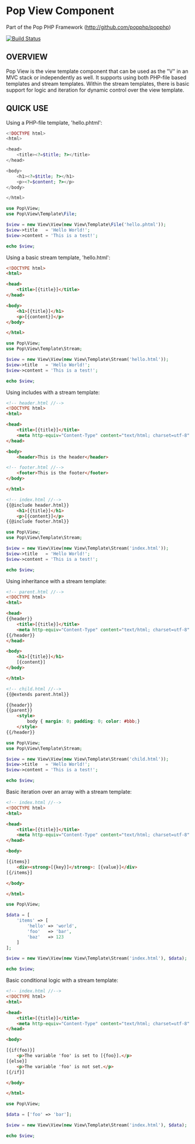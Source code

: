 Pop View Component
==================
Part of the Pop PHP Framework (http://github.com/popphp/popphp)

[![Build Status](https://travis-ci.org/popphp/pop-view.svg?branch=master)](https://travis-ci.org/popphp/pop-view)

OVERVIEW
--------
Pop View is the view template component that can be used as the "V" in
an MVC stack or independently as well. It supports using both PHP-file
based templates and stream templates. Within the stream templates, there
is basic support for logic and iteration for dynamic control over
the view template.

QUICK USE
---------

Using a PHP-file template, 'hello.phtml':

```php
<!DOCTYPE html>
<html>

<head>
    <title><?=$title; ?></title>
</head>

<body>
    <h1><?=$title; ?></h1>
    <p><?=$content; ?></p>
</body>

</html>
```

```php
use Pop\View;
use Pop\View\Template\File;

$view = new View\View(new View\Template\File('hello.phtml'));
$view->title   = 'Hello World!';
$view->content = 'This is a test!';

echo $view;
```

Using a basic stream template, 'hello.html':

```html
<!DOCTYPE html>
<html>

<head>
    <title>[{title}]</title>
</head>

<body>
    <h1>[{title}]</h1>
    <p>[{content}]</p>
</body>

</html>
```

```php
use Pop\View;
use Pop\View\Template\Stream;

$view = new View\View(new View\Template\Stream('hello.html'));
$view->title   = 'Hello World!';
$view->content = 'This is a test!';

echo $view;
```

Using includes with a stream template:

```html
<!-- header.html //-->
<!DOCTYPE html>
<html>

<head>
    <title>[{title}]</title>
    <meta http-equiv="Content-Type" content="text/html; charset=utf-8" />
</head>

<body>
    <header>This is the header</header>
```

```html
<!-- footer.html //-->
    <footer>This is the footer</footer>
</body>

</html>
```

```html
<!-- index.html //-->
{{@include header.html}}
    <h1>[{title}]</h1>
    <p>[{content}]</p>
{{@include footer.html}}
```

```php
use Pop\View;
use Pop\View\Template\Stream;

$view = new View\View(new View\Template\Stream('index.html'));
$view->title   = 'Hello World!';
$view->content = 'This is a test!';

echo $view;
```

Using inheritance with a stream template:

```html
<!-- parent.html //-->
<!DOCTYPE html>
<html>

<head>
{{header}}
    <title>[{title}]</title>
    <meta http-equiv="Content-Type" content="text/html; charset=utf-8" />
{{/header}}
</head>

<body>
    <h1>[{title}]</h1>
    [{content}]
</body>

</html>
```

```html
<!-- child.html //-->
{{@extends parent.html}}

{{header}}
{{parent}}
    <style>
        body { margin: 0; padding: 0; color: #bbb;}
    </style>
{{/header}}
```

```php
use Pop\View;
use Pop\View\Template\Stream;

$view = new View\View(new View\Template\Stream('child.html'));
$view->title   = 'Hello World!';
$view->content = 'This is a test!';

echo $view;
```

Basic iteration over an array with a stream template:

```html
<!-- index.html //-->
<!DOCTYPE html>
<html>

<head>
    <title>[{title}]</title>
    <meta http-equiv="Content-Type" content="text/html; charset=utf-8" />
</head>

<body>

[{items}]
    <div><strong>[{key}]</strong>: [{value}]</div>
[{/items}]

</body>

</html>
```

```php
use Pop\View;

$data = [
    'items' => [
        'hello' => 'world',
        'foo'   => 'bar',
        'baz'   => 123
    ]
];

$view = new View\View(new View\Template\Stream('index.html'), $data);

echo $view;
```

Basic conditional logic with a stream template:

```html
<!-- index.html //-->
<!DOCTYPE html>
<html>

<head>
    <title>[{title}]</title>
    <meta http-equiv="Content-Type" content="text/html; charset=utf-8" />
</head>

<body>

[{if(foo)}]
    <p>The variable 'foo' is set to [{foo}].</p>
[{else}]
    <p>The variable 'foo' is not set.</p>
[{/if}]

</body>

</html>
```

```php
use Pop\View;

$data = ['foo' => 'bar'];

$view = new View\View(new View\Template\Stream('index.html'), $data);

echo $view;
```